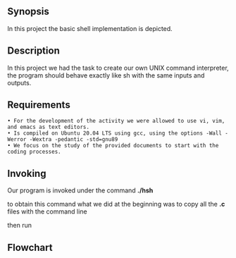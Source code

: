 ## Synopsis ##

In this project the basic shell implementation is depicted.

## Description ## 

In this project we had the task to create our own UNIX command interpreter, the program should behave exactly like sh with the same inputs and outputs.

## Requirements ##

    • For the development of the activity we were allowed to use vi, vim, and emacs as text editors. 
    • Is compiled on Ubuntu 20.04 LTS using gcc, using the options -Wall -Werror -Wextra -pedantic -std=gnu89
    • We focus on the study of the provided documents to start with the coding processes.

## Invoking ## 

Our program is invoked under the command __./hsh__

to obtain this command what we did at the beginning was to copy all the __.c__ files with the command line 



then run 


## Flowchart ##
